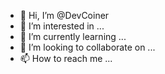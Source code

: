 - 👋 Hi, I’m @DevCoiner
- 👀 I’m interested in ...
- 🌱 I’m currently learning ...
- 💞️ I’m looking to collaborate on ...
- 📫 How to reach me ...

<!---
DevCoiner/DevCoiner is a ✨ special ✨ repository because its `README.md` (this file) appears on your GitHub profile.
You can click the Preview link to take a look at your changes.
--->
